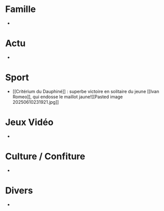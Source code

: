 # Famille
- 
# Actu
- 
# Sport
- [[Critérium du Dauphiné]] : superbe victoire en solitaire du jeune [[Ivan Romeo]], qui endosse le maillot jaune![[Pasted image 20250610231921.jpg]]
# Jeux Vidéo
- 
# Culture / Confiture
- 
# Divers
- 
